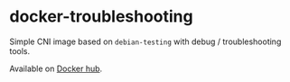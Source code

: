 # docker-troubleshooting

Simple CNI image based on `debian-testing` with debug / troubleshooting tools.

Available on [Docker hub](https://hub.docker.com/r/damyr/docker-troubleshooting).
